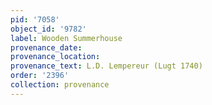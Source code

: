 ```yaml
---
pid: '7058'
object_id: '9782'
label: Wooden Summerhouse
provenance_date:
provenance_location:
provenance_text: L.D. Lempereur (Lugt 1740)
order: '2396'
collection: provenance
---
```

